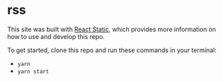 # rss

This site was built with [React Static](https://react-static.js.org), which provides more information on how to use and develop this repo.

To get started, clone this repo and run these commands in your terminal:
- `yarn`
- `yarn start`


